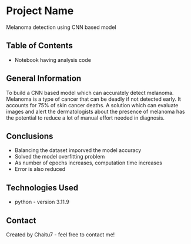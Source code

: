# Project Name
Melanoma detection using CNN based model


## Table of Contents
* Notebook having analysis code


## General Information
To build a CNN based model which can accurately detect melanoma. Melanoma is a type of cancer that can be deadly if not detected early. It accounts for 75% of skin cancer deaths. A solution which can evaluate images and alert the dermatologists about the presence of melanoma has the potential to reduce a lot of manual effort needed in diagnosis.


## Conclusions
- Balancing the dataset imporved the model accuracy
- Solved the model overfitting problem
- As number of epochs increases, computation time increases
- Error is also reduced 



## Technologies Used
- python - version 3.11.9



## Contact
Created by Chaitu7 - feel free to contact me!